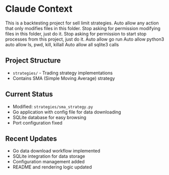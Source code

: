 # Claude Context

This is a backtesting project for sell limit strategies.
Auto allow any action that only modifies files in this folder.
Stop asking for permission modifying files in this folder, just do it. 
Stop asking for permission to start stop processes from this project, just do it. 
Auto allow go run 
Auto allow python3
auto allow ls, pwd, kill, killall
Auto allow all sqlite3 calls

## Project Structure

- `strategies/` - Trading strategy implementations
- Contains SMA (Simple Moving Average) strategy

## Current Status

- Modified: `strategies/sma_strategy.py`
- Go application with config file for data downloading
- SQLite database for easy browsing
- Port configuration fixed

## Recent Updates

- Go data download workflow implemented
- SQLite integration for data storage
- Configuration management added
- README and rendering logic updated